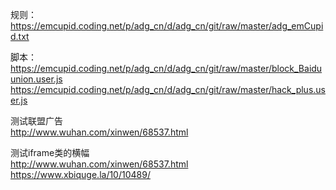 规则：  
https://emcupid.coding.net/p/adg_cn/d/adg_cn/git/raw/master/adg_emCupid.txt

脚本：  
https://emcupid.coding.net/p/adg_cn/d/adg_cn/git/raw/master/block_Baiduunion.user.js
https://emcupid.coding.net/p/adg_cn/d/adg_cn/git/raw/master/hack_plus.user.js

测试联盟广告  
http://www.wuhan.com/xinwen/68537.html

测试iframe类的横幅  
http://www.wuhan.com/xinwen/68537.html  
https://www.xbiquge.la/10/10489/